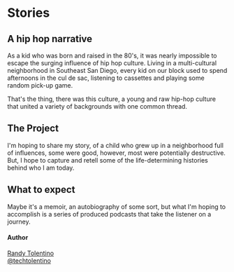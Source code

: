 # Stories

## A hip hop narrative

As a kid who was born and raised in the 80's, it was nearly impossible to escape the surging influence of hip hop culture. Living in a multi-cultural neighborhood in Southeast San Diego, every kid on our block used to spend afternoons in the cul de sac, listening to cassettes and playing some random pick-up game.

That's the thing, there was this culture, a young and raw hip-hop culture that united a variety of backgrounds with one common thread.


## The Project

I'm hoping to share my story, of a child who grew up in a neighborhood full of influences, some were good, however, most were potentially destructive. But, I hope to capture and retell some of the life-determining histories behind who I am today. 

## What to expect

Maybe it's a memoir, an autobiography of some sort, but what I'm hoping to accomplish is a series of produced podcasts that take the listener on a journey.

#### Author
[Randy Tolentino](makertolentino@gmail.com)  
[@techtolentino](https://www.twitter.com/techtolentino)
